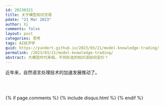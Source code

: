 ```yaml
---
id: 20230321
title: 关于模型知识交易
pdate: "21 Mar 2023"
author: Xi
comments: false
layout: post
categories: 思考
tags: AI经济学
guid: https://yundert.github.io/2023/03/21/model-knowledge-trading/
permalink: /2023/03/21/model-knowledge-trading/
abstract: 大模型时代来临，不同形态的知识该如何定价？
---
```



近年来，自然语言处理技术的加速发展推动了。



<br><br>




<script>
(function(){
        var elems = document.getElementsByClassName("view");
        elems[elems.length-1].remove();})();
</script>
{% if page.comments %}
    {% include disqus.html %}
{% endif %}